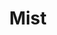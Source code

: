 ---
title: "Mist"
description: "网上冲浪，东看西看"
slug: "mist"
image: "mist.jpg"
style:
    background: "#2a9d8f"
    color: "#fff"
---